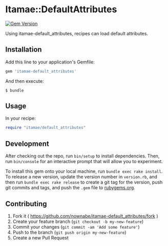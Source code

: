 # Itamae::DefaultAttributes

[![Gem Version](https://badge.fury.io/rb/itamae-default_attributes.svg)](https://badge.fury.io/rb/itamae-default_attributes)

Using itamae-default_attributes, recipes can load default attributes.

## Installation

Add this line to your application's Gemfile:

```ruby
gem 'itamae-default_attributes'
```

And then execute:

    $ bundle

## Usage
In your recipe:

```ruby
require "itamae/default_attributes"
```


## Development

After checking out the repo, run `bin/setup` to install dependencies. Then, run `bin/console` for an interactive prompt that will allow you to experiment.

To install this gem onto your local machine, run `bundle exec rake install`. To release a new version, update the version number in `version.rb`, and then run `bundle exec rake release` to create a git tag for the version, push git commits and tags, and push the `.gem` file to [rubygems.org](https://rubygems.org).

## Contributing

1. Fork it ( https://github.com/nownabe/itamae-default_attributes/fork )
2. Create your feature branch (`git checkout -b my-new-feature`)
3. Commit your changes (`git commit -am 'Add some feature'`)
4. Push to the branch (`git push origin my-new-feature`)
5. Create a new Pull Request
